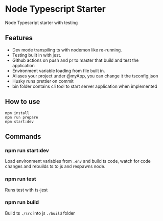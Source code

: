 # Node Typescript Starter

Node Typescript starter with testing

## Features

- Dev mode transpiling ts with nodemon like re-running.
- Testing built in with jest.
- Github actions on push and pr to master that build and test the application
- Environment variable loading from file built in.
- Aliases your project under @myApp, you can change it the tsconfig.json
- Husky runs prettier on commit
- bin folder contains cli tool to start server application when implemented

## How to use

`npm install`  
`npm run prepare`  
`npm start:dev`

## Commands

### npm run start:dev

Load environment variables from `.env` and build ts code, watch for code changes and rebuilds ts to js and respawns node.

### npm run test

Runs test with ts-jest

### npm run build

Build ts `./src` into js `./build` folder
